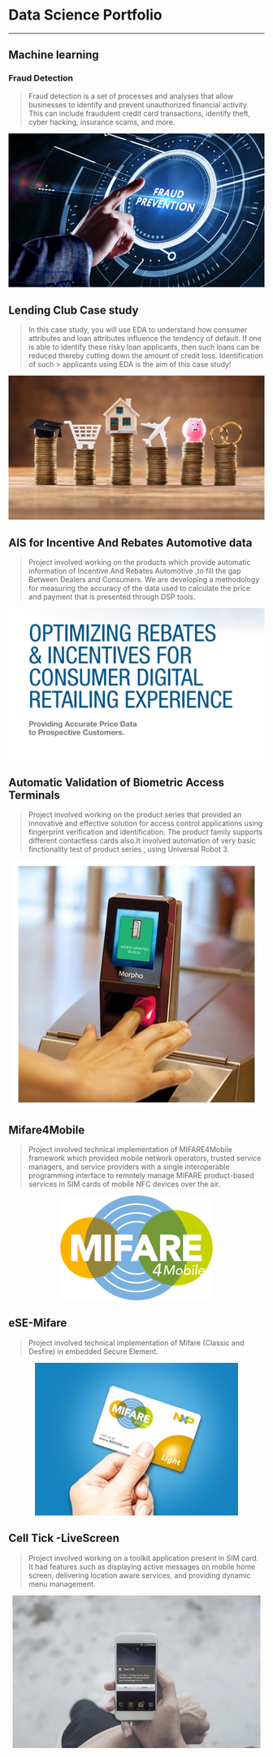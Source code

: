# Data Science Portfolio
---
## Machine learning

### Fraud Detection

> Fraud detection is a set of processes and analyses that allow businesses to identify and prevent unauthorized financial activity. This can include fraudulent credit card transactions, identify theft, cyber hacking, insurance scams, and more.

<center><img src="assets/img/fraudDetection.jpg"/></center>

## Lending Club Case study

> In this case study, you will use EDA to understand how consumer attributes and loan attributes influence the tendency of default.
> If one is able to identify these risky loan applicants, then such loans can be reduced thereby cutting down the amount of credit loss. Identification of such > applicants using EDA is the aim of this case study!


<center><img src="assets/img/loanlending.jpg"/></center>

## AIS for Incentive And Rebates Automotive data 
> Project involved working on the products which provide automatic information of Incentive And Rebates Automotive ,to fill the gap Between 
Dealers and Consumers. We are developing a methodology for measuring the accuracy of the data used to calculate the price and payment that is presented through DSP tools.

<center><img src="assets/img/RebatesIncentive.png"/></center>

## Automatic Validation of Biometric Access Terminals
> Project involved working on the product series that provided an innovative and effective solution for access control applications using fingerprint verification and identification. The product family supports different contactless cards also.It involved automation of very basic finctionality test of product series , using Universal Robot 3. 

<center><img src="assets/img/morphoAccess.jpg"/></center>

## Mifare4Mobile
> Project involved technical implementation of MIFARE4Mobile framework which provided mobile network operators, trusted service managers, and service providers with a single interoperable programming interface to remotely manage MIFARE product-based services in SIM cards of mobile NFC devices over the air.

<center><img src="assets/img/M4M.png"/></center>

## eSE-Mifare
> Project involved technical implementation of Mifare (Classic and Desfire) in embedded Secure Element.

<center><img src="assets/img/eseMifare.jpg"/></center>

## Cell Tick -LiveScreen
> Project involved working on a toolkit application present in SIM card. It had features such as displaying active messages on mobile home screen, delivering location aware services, and providing dynamic menu management.

<center><img src="assets/img/liveScreen.jpg"/></center>
